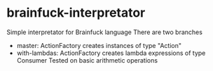 # brainfuck-interpretator
Simple interpretator for Brainfuck language
There are two branches
 - master: ActionFactory creates instances of type "Action"
 - with-lambdas: ActionFactory creates lambda expressions of type Consumer
Tested on basic arithmetic operations
